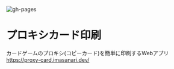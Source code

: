 ![gh-pages](https://github.com/iMasanari/proxy-card-print/workflows/gh-pages/badge.svg)

# プロキシカード印刷

カードゲームのプロキシ(コピーカード)を簡単に印刷するWebアプリ  
https://proxy-card.imasanari.dev/
